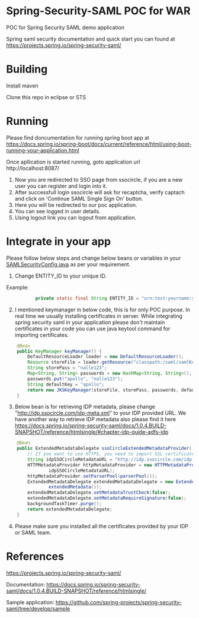 # Spring-Security-SAML POC for WAR
POC for Spring Security SAML demo application

Spring saml security documentation and quick start you can found at https://projects.spring.io/spring-security-saml/

# Building
Install maven

Clone this repo in eclipse or STS

# Running
Please find doncumentation for running spring boot app at https://docs.spring.io/spring-boot/docs/current/reference/html/using-boot-running-your-application.html

Once apllication is started running, goto application url http://localhost:8087/

1) Now you are redirected to SSO page from ssocircle, if you are a new user you can register and login into it.
2) After successfull login ssocircle will ask for recaptcha, verify captach and click on 'Continue SAML Single Sign On' button.
3) Here you will be redirected to our poc application.
4) You can see logged in user details.
4) Using logout link you can logout from application.

# Integrate in your app
Please follow below steps and change below beans or variables in your [SAMLSecurityConfig.java](src/main/java/com/aa/security/saml/config/SAMLSecurityConfig.java) as per your requirement.
1) Change ENTITY_ID to your unique ID.

 Example: 
```java
           private static final String ENTITY_ID = "urn:test:yourname:yourcity";
```
2) I mentioned keymanager in below code, this is for only POC purpose. In real time we usually installing certificates in server. While integrating spring security saml in your application please don't maintain certificates in your code you can use java keytool command for importing certificates.

```java
    @Bean
    public KeyManager keyManager() {
        DefaultResourceLoader loader = new DefaultResourceLoader();
        Resource storeFile = loader.getResource("classpath:/saml/samlKeystore.jks");
        String storePass = "nalle123";
        Map<String, String> passwords = new HashMap<String, String>();
        passwords.put("apollo", "nalle123");
        String defaultKey = "apollo";
        return new JKSKeyManager(storeFile, storePass, passwords, defaultKey);
    }
```
3) Below bean is for retrieving IDP metadata, please change "http://idp.ssocircle.com/idp-meta.xml" to your IDP provided URL. We have another way to retrieve IDP metadata also please find it here https://docs.spring.io/spring-security-saml/docs/1.0.4.BUILD-SNAPSHOT/reference/htmlsingle/#chapter-idp-guide-adfs-idp
```java
    @Bean
    public ExtendedMetadataDelegate ssoCircleExtendedMetadataProvider() throws MetadataProviderException {
        // If you want to use HTTPS, you need to import SSL certificates
        String idpSSOCircleMetadataURL = "http://idp.ssocircle.com/idp-meta.xml";
        HTTPMetadataProvider httpMetadataProvider = new HTTPMetadataProvider(this.backgroundTaskTimer, httpClient(),
                idpSSOCircleMetadataURL);
        httpMetadataProvider.setParserPool(parserPool());
        ExtendedMetadataDelegate extendedMetadataDelegate = new ExtendedMetadataDelegate(httpMetadataProvider,
                extendedMetadata());
        extendedMetadataDelegate.setMetadataTrustCheck(false);
        extendedMetadataDelegate.setMetadataRequireSignature(false);
        backgroundTaskTimer.purge();
        return extendedMetadataDelegate;
    }
```

4) Please make sure you installed all the certificates provided by your IDP or SAML team.

# References
https://projects.spring.io/spring-security-saml/

Documentation: https://docs.spring.io/spring-security-saml/docs/1.0.4.BUILD-SNAPSHOT/reference/htmlsingle/

Sample application: https://github.com/spring-projects/spring-security-saml/tree/develop/sample
